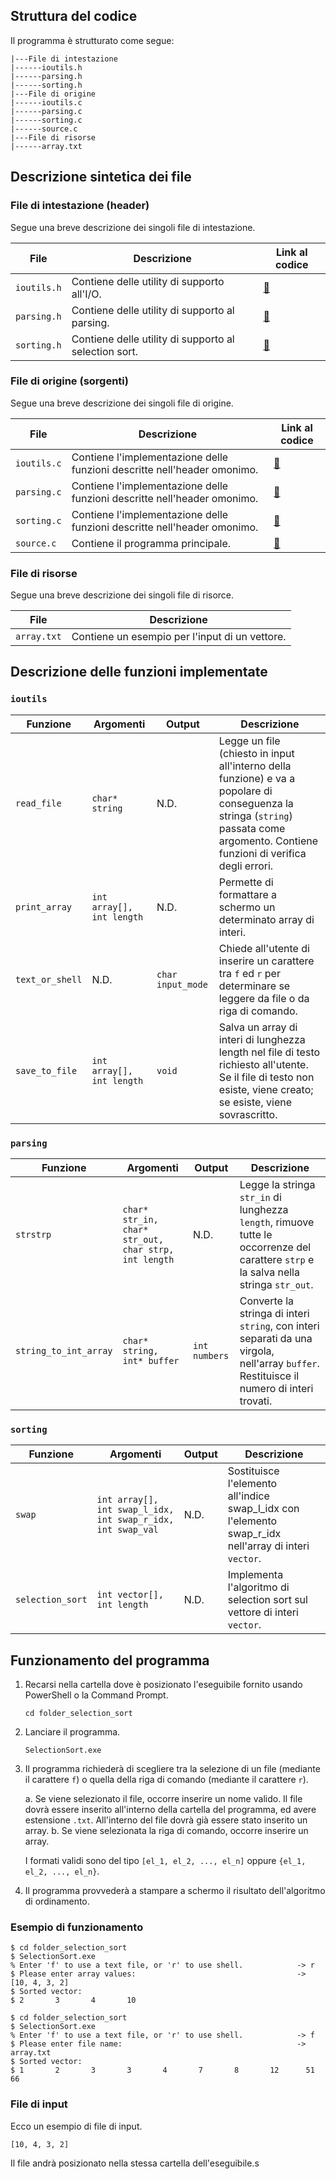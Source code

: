 ## Struttura del codice

Il programma è strutturato come segue:

```
|---File di intestazione
|------ioutils.h
|------parsing.h
|------sorting.h
|---File di origine
|------ioutils.c
|------parsing.c
|------sorting.c
|------source.c
|---File di risorse
|------array.txt
```

## Descrizione sintetica dei file

### File di intestazione (header)

Segue una breve descrizione dei singoli file di intestazione.

| File        | Descrizione                                           | Link al codice                                                                                                        |
| ----------- | ----------------------------------------------------- | --------------------------------------------------------------------------------------------------------------------- |
| `ioutils.h` | Contiene delle utility di supporto all'I/O.           | [:link:](https://github.com/anhelus/informatica-dm-uniba-ex/blob/master/Tema%20di%20esempio/Linguaggio%20C/ioutils.h) |
| `parsing.h` | Contiene delle utility di supporto al parsing.        | [:link:](https://github.com/anhelus/informatica-dm-uniba-ex/blob/master/Tema%20di%20esempio/Linguaggio%20C/parsing.h) |
| `sorting.h` | Contiene delle utility di supporto al selection sort. | [:link:](https://github.com/anhelus/informatica-dm-uniba-ex/blob/master/Tema%20di%20esempio/Linguaggio%20C/sorting.h) |

### File di origine (sorgenti)

Segue una breve descrizione dei singoli file di origine.

| File        | Descrizione                                                              | Link al codice                                                                                                        |
| ----------- | ------------------------------------------------------------------------ | --------------------------------------------------------------------------------------------------------------------- |
| `ioutils.c` | Contiene l'implementazione delle funzioni descritte nell'header omonimo. | [:link:](https://github.com/anhelus/informatica-dm-uniba-ex/blob/master/Tema%20di%20esempio/Linguaggio%20C/ioutils.c) |
| `parsing.c` | Contiene l'implementazione delle funzioni descritte nell'header omonimo. | [:link:](https://github.com/anhelus/informatica-dm-uniba-ex/blob/master/Tema%20di%20esempio/Linguaggio%20C/parsing.c) |
| `sorting.c` | Contiene l'implementazione delle funzioni descritte nell'header omonimo. | [:link:](https://github.com/anhelus/informatica-dm-uniba-ex/blob/master/Tema%20di%20esempio/Linguaggio%20C/sorting.c) |
| `source.c`  | Contiene il programma principale.                                        | [:link:](https://github.com/anhelus/informatica-dm-uniba-ex/blob/master/Tema%20di%20esempio/Linguaggio%20C/source.c)  |

### File di risorse

Segue una breve descrizione dei singoli file di risorce.

| File        | Descrizione                                    |
| ----------- | ---------------------------------------------- |
| `array.txt` | Contiene un esempio per l'input di un vettore. |

## Descrizione delle funzioni implementate

### `ioutils`

| Funzione        | Argomenti                 | Output            | Descrizione                                                                                                                                                                          |
| --------------- | ------------------------- | ----------------- | ------------------------------------------------------------------------------------------------------------------------------------------------------------------------------------ |
| `read_file`     | `char* string`            | N.D.              | Legge un file (chiesto in input all'interno della funzione) e va a popolare di conseguenza la stringa (`string`) passata come argomento. Contiene funzioni di verifica degli errori. |
| `print_array`   | `int array[], int length` | N.D.              | Permette di formattare a schermo un determinato array di interi.                                                                                                                     |
| `text_or_shell` | N.D.                      | `char input_mode` | Chiede all'utente di inserire un carattere tra `f` ed `r` per determinare se leggere da file o da riga di comando.                                                                   |
| `save_to_file`  | `int array[], int length` | `void`            | Salva un array di interi di lunghezza length nel file di testo richiesto all'utente. Se il file di testo non esiste, viene creato; se esiste, viene sovrascritto.                    |

### `parsing`

| Funzione              | Argomenti                                            | Output        | Descrizione                                                                                                                               |
| --------------------- | ---------------------------------------------------- | ------------- | ----------------------------------------------------------------------------------------------------------------------------------------- |
| `strstrp`             | `char* str_in, char* str_out, char strp, int length` | N.D.          | Legge la stringa `str_in` di lunghezza `length`, rimuove tutte le occorrenze del carattere `strp` e la salva nella stringa `str_out`.     |
| `string_to_int_array` | `char* string, int* buffer`                          | `int numbers` | Converte la stringa di interi `string`, con interi separati da una virgola, nell'array `buffer`. Restituisce il numero di interi trovati. |

### `sorting`

| Funzione         | Argomenti                                                   | Output | Descrizione                                                                                           |
| ---------------- | ----------------------------------------------------------- | ------ | ----------------------------------------------------------------------------------------------------- |
| `swap`           | `int array[], int swap_l_idx, int swap_r_idx, int swap_val` | N.D.   | Sostituisce l'elemento all'indice swap_l_idx con l'elemento swap_r_idx nell'array di interi `vector`. |
| `selection_sort` | `int vector[], int length`                                  | N.D.   | Implementa l'algoritmo di selection sort sul vettore di interi `vector`.                              |

## Funzionamento del programma

1.  Recarsi nella cartella dove è posizionato l'eseguibile fornito usando PowerShell o la Command Prompt.

        cd folder_selection_sort

2.  Lanciare il programma.

        SelectionSort.exe

3.  Il programma richiederà di scegliere tra la selezione di un file (mediante il carattere `f`) o quella della riga di comando (mediante il carattere `r`).

    a. Se viene selezionato il file, occorre inserire un nome valido. Il file dovrà essere inserito all'interno della cartella del programma, ed avere estensione `.txt`. All'interno del file dovrà già essere stato inserito un array.
    b. Se viene selezionata la riga di comando, occorre inserire un array.

    I formati validi sono del tipo `[el_1, el_2, ..., el_n]` oppure `{el_1, el_2, ..., el_n}`.

4.  Il programma provvederà a stampare a schermo il risultato dell'algoritmo di ordinamento.

### Esempio di funzionamento

```shell
$ cd folder_selection_sort
$ SelectionSort.exe
% Enter 'f' to use a text file, or 'r' to use shell. 			-> r
$ Please enter array values:									-> [10, 4, 3, 2]
$ Sorted vector:
$ 2       3       4       10
```

```shell
$ cd folder_selection_sort
$ SelectionSort.exe
% Enter 'f' to use a text file, or 'r' to use shell. 			-> f
$ Please enter file name: 	 									-> array.txt
$ Sorted vector:
$ 1       2       3       3       4       7       8       12      51      66
```

### File di input

Ecco un esempio di file di input.

```shell
[10, 4, 3, 2]
```

Il file andrà posizionato nella stessa cartella dell'eseguibile.s
